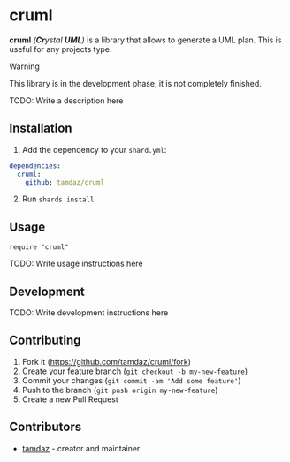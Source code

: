 # cruml

**cruml** *(**Cr**ystal **UML**)* is a library that allows to generate a UML plan. This is useful for any projects type.

> [!WARNING]  
> This library is in the development phase, it is not completely finished.

TODO: Write a description here

## Installation

1. Add the dependency to your `shard.yml`:

```yaml
dependencies:
  cruml:
    github: tamdaz/cruml
```

2. Run `shards install`

## Usage

```crystal
require "cruml"
```

TODO: Write usage instructions here

## Development

TODO: Write development instructions here

## Contributing

1. Fork it (<https://github.com/tamdaz/cruml/fork>)
2. Create your feature branch (`git checkout -b my-new-feature`)
3. Commit your changes (`git commit -am 'Add some feature'`)
4. Push to the branch (`git push origin my-new-feature`)
5. Create a new Pull Request

## Contributors

- [tamdaz](https://github.com/tamdaz) - creator and maintainer
